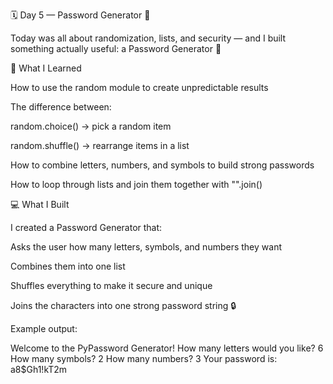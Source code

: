 🗓️ Day 5 — Password Generator 🔐

Today was all about randomization, lists, and security — and I built something actually useful:
a Password Generator 💪

🧠 What I Learned

How to use the random module to create unpredictable results

The difference between:

random.choice() → pick a random item

random.shuffle() → rearrange items in a list


How to combine letters, numbers, and symbols to build strong passwords

How to loop through lists and join them together with "".join()


💻 What I Built

I created a Password Generator that:

Asks the user how many letters, symbols, and numbers they want

Combines them into one list

Shuffles everything to make it secure and unique

Joins the characters into one strong password string 🔒


Example output:

Welcome to the PyPassword Generator!
How many letters would you like? 6
How many symbols? 2
How many numbers? 3
Your password is: a8$Gh1!kT2m
